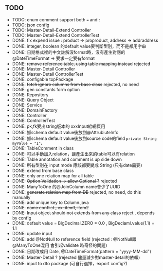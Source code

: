 

## TODO
- TODO: enum comment support both `=` and `:`
- TODO: json config
- TODO: Master-Detail-Extend Controller
- TODO: Master-Detail-Extend ControllerTest
- DONE: fix expend issue : product -> proproduct, address -> addraddress
- DONE: integer, boolean 的default value要判斷型別，而不是都用字串
- DONE: 日期格式裡的中文註解沒format時，沒有產生對應的@DateTimeFormat -> 要求一定要有format
- DONE: ~~remove reference table, using table mapping instead~~ rejected
- DONE: Master-Detail Controller
- DONE: Master-Detail ControllerTest 
- DONE: configable topPackage
- DONE: ~~fetch ignore columns from base class~~ rejected, no need 
- DONE: gen constants form option
- DONE: Repository
- DONE: Query Object
- DONE: Service
- DONE: DomainFactory
- DONE: Controller
- DONE: ControllerTest
- DONE: pk,fk要出string版本的 xxxInput給網頁用
- DONE: 抓schema default value後放到@AttrubiuteInfo
- DONE: 抓schema default value後放到source code的field `private String myValue = "1";`
- DONE: TableComment in class
- DONE: 可以手動加入relation，讓產生出來的table可以有relation
- DONE: Table annotation  and comment is up side down
- DONE: 所有型別在 input mode 應該都要變成 String  (只有date需要)
- DONE: extend from base class
- DONE: only one relation map for all table
- DONE: ~~Option Validation -> allow Optional<T> ?~~ rejected
- DONE: ManyToOne 的@JoinColumn name會少了UUID
- DONE: ~~generate relation map from DB~~ rejected, no need, do this manually
- DONE: add unique key to Column.java
- DONE: ~~name conflict , ex: item1, item2~~
- DONE: ~~Input object should not extends from any class~~ reject , depends by config
- DONE: default value = BigDecimal.ZERO = 0.0 , BigDeciaml.value(1.1) = 1.1
- DONE: update input
- DONE: add @NotNull to reference field (rejected : @NotNull跟@ManyToOne混用 會引起validate 時奇怪的問題)
- DONE: 日期改成用 Date, @DateTimeFormat(pattern = "yyyy-MM-dd")
- DONE: Master-Detail ? (rejected 儘量減少對master-detail的依賴)
- DONE: input to dto package (可自行選擇，export config?)
